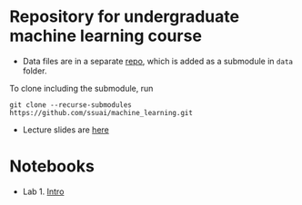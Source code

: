 # Repository for undergraduate machine learning course

* Data files are in a separate [repo](https://github.com/ssuai/machine_learning_data), which is added as a submodule in `data` folder.

To clone including the submodule, run
```
git clone --recurse-submodules https://github.com/ssuai/machine_learning.git
```

* Lecture slides are [here](http://nc.ssu.ac.kr/ml/)

# Notebooks
* Lab 1. [Intro](./lab1_intro.ipynb)

